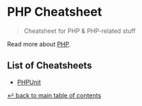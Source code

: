 # PHP Cheatsheet
> Cheatsheet for PHP & PHP-related stuff

Read more about [PHP](https://www.php.net/).

## List of Cheatsheets

* [PHPUnit](phpunit.md)

[↩ back to main table of contents](../README.md#main-table-of-contents)
